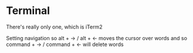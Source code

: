 # Terminal 

There's really only one, which is iTerm2

Setting navigation so alt + -> / alt + <- moves the cursor over words 
and so command + -> / command + <- will delete words 
